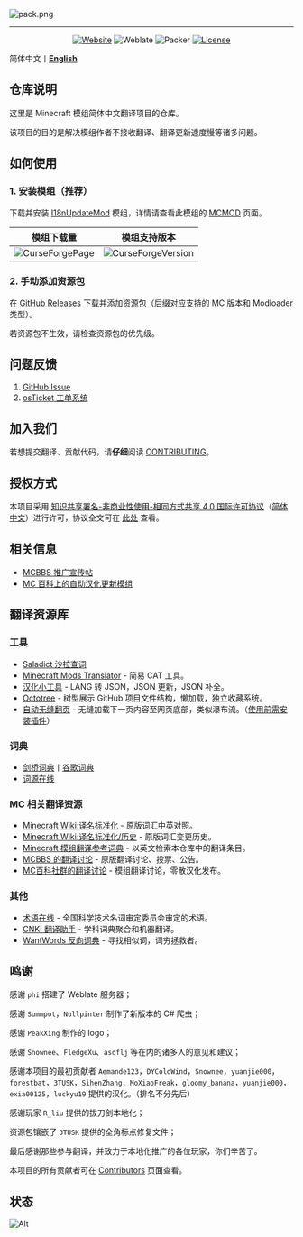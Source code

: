 ![pack.png](https://i.loli.net/2018/02/18/5a8974407b453.png)

---

<div align="center">

[![Website](https://img.shields.io/badge/%E5%AE%98%E7%BD%91-cfpa.team-brightgreen)](https://cfpa.team/)
![Weblate](https://weblate-t.exz.me/widgets/langpack/-/svg-badge.svg)
![Packer](https://github.com/CFPAOrg/Minecraft-Mod-Language-Package/workflows/Packer/badge.svg?branch=main)
[![License](https://img.shields.io/badge/license-CC%20BY--NC--SA%204.0-blue)](https://github.com/CFPAOrg/Minecraft-Mod-Language-Package/blob/main/LICENSE)

</div>

简体中文丨[**English**](https://github.com/CFPAOrg/Minecraft-Mod-Language-Package/blob/main/README-en.md)

## 仓库说明

这里是 Minecraft 模组简体中文翻译项目的仓库。

该项目的目的是解决模组作者不接收翻译、翻译更新速度慢等诸多问题。

## 如何使用

### 1. 安装模组（推荐）

下载并安装 [I18nUpdateMod](https://www.curseforge.com/minecraft/mc-mods/i18nupdatemod) 模组，详情请查看此模组的 [MCMOD](https://www.mcmod.cn/class/1188.html) 页面。

|                        模组下载量                         |                             模组支持版本                              |
| :-------------------------------------------------------: | :-------------------------------------------------------------------: |
| ![CurseForgePage](https://cf.way2muchnoise.eu/297404.svg) | ![CurseForgeVersion](https://cf.way2muchnoise.eu/versions/297404.svg) |

### 2. 手动添加资源包

在 [GitHub Releases](https://github.com/CFPAOrg/Minecraft-Mod-Language-Package/releases) 下载并添加资源包（后缀对应支持的 MC 版本和 Modloader 类型）。

若资源包不生效，请检查资源包的优先级。

## 问题反馈

1. [GitHub Issue](https://github.com/CFPAOrg/Minecraft-Mod-Language-Package/issues)
2. [osTicket 工单系统][osTicket]

## 加入我们

若想提交翻译、贡献代码，请**仔细**阅读 [CONTRIBUTING](https://github.com/CFPAOrg/Minecraft-Mod-Language-Package/blob/main/CONTRIBUTING.md)。

## 授权方式

本项目采用 [知识共享署名-非商业性使用-相同方式共享 4.0 国际许可协议](https://creativecommons.org/licenses/by-nc-sa/4.0/)（[简体中文](https://creativecommons.org/licenses/by-nc-sa/4.0/deed.zh)）进行许可，协议全文可在 [此处](https://github.com/CFPAOrg/Minecraft-Mod-Language-Package/blob/main/LICENSE) 查看。

## 相关信息

- [MCBBS 推广宣传帖](https://www.mcbbs.net/thread-774087-1-1.html)
- [MC 百科上的自动汉化更新模组](https://www.mcmod.cn/class/1188.html)

## 翻译资源库

### 工具

- [Saladict 沙拉查词](https://saladict.crimx.com/)
- [Minecraft Mods Translator](https://github.com/Maz-T/Minecraft-Mods-Translator) - 简易 CAT 工具。
- [汉化小工具](https://tt.nptr.cc/) - LANG 转 JSON，JSON 更新，JSON 补全。
- [Octotree](https://www.octotree.io/) - 树型展示 GitHub 项目文件结构，懒加载，独立收藏系统。
- [自动无缝翻页](https://greasyfork.org/scripts/419215-%E8%87%AA%E5%8A%A8%E6%97%A0%E7%BC%9D%E7%BF%BB%E9%A1%B5) - 无缝加载下一页内容至网页底部，类似瀑布流。（[使用前需安装插件](https://greasyfork.org/help/installing-user-scripts)）

### 词典

- [剑桥词典](https://dictionary.cambridge.org/zhs/%E8%AF%8D%E5%85%B8/%E8%8B%B1%E8%AF%AD-%E6%B1%89%E8%AF%AD-%E7%AE%80%E4%BD%93/)丨[谷歌词典](https://chrome.google.com/webstore/detail/google-dictionary-by-goog/mgijmajocgfcbeboacabfgobmjgjcoja?hl=zh-CN)
- [词源在线](https://www.etymonline.com/cn)

### MC 相关翻译资源

- [Minecraft Wiki:译名标准化](https://minecraft.fandom.com/zh/wiki/Minecraft_Wiki:%E8%AF%91%E5%90%8D%E6%A0%87%E5%87%86%E5%8C%96) - 原版词汇中英对照。
- [Minecraft Wiki:译名标准化/历史](https://minecraft.fandom.com/zh/wiki/Minecraft_Wiki:%E8%AF%91%E5%90%8D%E6%A0%87%E5%87%86%E5%8C%96/%E5%8E%86%E5%8F%B2) - 原版词汇变更历史。
- [Minecraft 模组翻译参考词典](https://dict.mcmod.cn/) - 以英文检索本仓库中的翻译条目。
- [MCBBS 的翻译讨论](https://www.mcbbs.net/forum.php?mod=forumdisplay&fid=1015&page=1&filter=typeid&typeid=2250) - 原版翻译讨论、投票、公告。
- [MC百科社群的翻译讨论](https://bbs.mcmod.cn/forum.php?mod=forumdisplay&fid=31&filter=typeid&typeid=116) - 模组翻译讨论，零散汉化发布。

### 其他

- [术语在线](https://www.termonline.cn/index) - 全国科学技术名词审定委员会审定的术语。
- [CNKI 翻译助手](https://dict.cnki.net/index) - 学科词典聚合和机器翻译。
- [WantWords 反向词典](https://wantwords.net/) - 寻找相似词，词穷拯救者。

<!-- **你们是怎么做到流水线式的翻译的？**

emmmm，原理其实很简单。

- 通过爬虫爬取 CurseForge 的热门模组；
- 脚本推送回 GitHub 仓库；
- Weblate 检测到仓库变动，自动抓取 GitHub 变动；
- 翻译人员在 Weblate 上翻译，Weblate 自动推回到 GitHub；
- GitHub Actions 检测到仓库变动，自动构建并打包；
- GitHub Actions 自动发布到 GitHub 的 Release 上，以供下载；

-->

## 鸣谢

感谢 `phi` 搭建了 Weblate 服务器；

感谢 `Summpot`，`Nullpinter` 制作了新版本的 C# 爬虫；

感谢 `PeakXing` 制作的 logo；

感谢 `Snownee`、`FledgeXu`、`asdflj` 等在内的诸多人的意见和建议；

感谢本项目的最初贡献者 `Aemande123`，`DYColdWind`，`Snownee`，`yuanjie000`，`forestbat`，`3TUSK`，`SihenZhang`，`MoXiaoFreak`，`gloomy_banana`，`yuanjie000`，`exia00125`，`luckyu19` 提供的汉化。（排名不分先后）

感谢玩家 `R_liu` 提供的拔刀剑本地化；

资源包镶嵌了 `3TUSK` 提供的全角标点修复文件；

最后感谢那些参与翻译，并致力于本地化推广的各位玩家，你们辛苦了。

本项目的所有贡献者可在 [Contributors](https://github.com/CFPAOrg/Minecraft-Mod-Language-Package/graphs/contributors) 页面查看。

[osTicket]: <https://ticket.cyllive.cn>

## 状态

![Alt](https://repobeats.axiom.co/api/embed/fab4d8d1692c23f3728abede45c9654f039b8813.svg "Repobeats analytics image")

